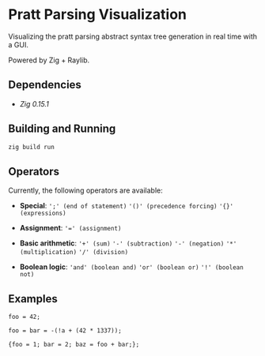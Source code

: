 # Pratt Parsing Visualization
Visualizing the pratt parsing abstract syntax tree generation in real time with a GUI.

Powered by Zig + Raylib.

## Dependencies
* *Zig 0.15.1*

## Building and Running
```sh
zig build run
```

## Operators
Currently, the following operators are available:

* **Special**: `';' (end of statement)` `'()' (precedence forcing)` `'{}' (expressions)`

* **Assignment**: `'=' (assignment)`

* **Basic arithmetic**: `'+' (sum)` `'-' (subtraction)` `'-' (negation)` `'*' (multiplication)` `'/' (division)`

* **Boolean logic**: `'and' (boolean and)` `'or' (boolean or)` `'!' (boolean not)`

## Examples
`foo = 42;`

`foo = bar = -(!a + (42 * 1337));`

`{foo = 1; bar = 2; baz = foo + bar;};`
